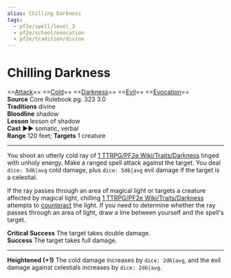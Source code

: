 ```yaml
---
alias: Chilling Darkness
tags:
  - pf2e/spell/level_3
  - pf2e/school/evocation
  - pf2e/tradition/divine
---
```


# Chilling Darkness

==[Attack](../../../Traits/Attack.md)== ==[Cold](../../../Traits/Cold.md)== ==[Darkness](1%20TTRPG/PF2e%20Wiki/Traits/Darkness)== ==[Evil](../../../Traits/Evil.md)== ==[Evocation](../../../Traits/Evocation.md)==  
__Source__ Core Rulebook pg. 323 3.0  
**Traditions** divine  
**Bloodline** shadow  
**Lesson** lesson of shadow  
**Cast** ►► somatic, verbal  
**Range** 120 feet; **Targets** 1 creature

---

You shoot an utterly cold ray of [1 TTRPG/PF2e Wiki/Traits/Darkness](1%20TTRPG/PF2e%20Wiki/Traits/Darkness) tinged with unholy energy. Make a ranged spell attack against the target. You deal `dice: 5d6|avg` cold damage, plus `dice: 5d6|avg` evil damage if the target is a celestial.

If the ray passes through an area of magical light or targets a creature affected by magical light, chilling [1 TTRPG/PF2e Wiki/Traits/Darkness](1%20TTRPG/PF2e%20Wiki/Traits/Darkness) attempts to [counteract](../../../Rules/Counteracting.md) the light. If you need to determine whether the ray passes through an area of light, draw a line between yourself and the spell's target.

**Critical Success** The target takes double damage.  
**Success** The target takes full damage.

<hr>

**Heightened (+1)** The cold damage increases by `dice: 2d6|avg`, and the evil damage against celestials increases by `dice: 2d6|avg`.
